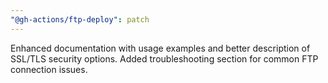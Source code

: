 ```yaml
---
"@gh-actions/ftp-deploy": patch
---
```


Enhanced documentation with usage examples and better description of SSL/TLS security options. Added troubleshooting section for common FTP connection issues.